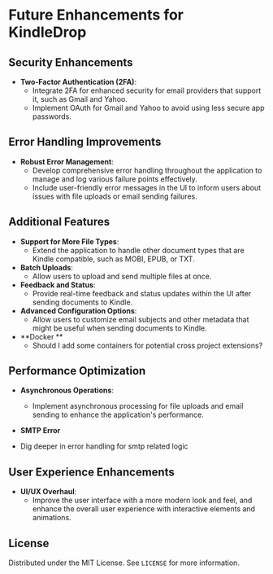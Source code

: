 # Future Enhancements for KindleDrop

## Security Enhancements

- **Two-Factor Authentication (2FA)**:
  - Integrate 2FA for enhanced security for email providers that support it, such as Gmail and Yahoo.
  - Implement OAuth for Gmail and Yahoo to avoid using less secure app passwords.

## Error Handling Improvements

- **Robust Error Management**:
  - Develop comprehensive error handling throughout the application to manage and log various failure points effectively.
  - Include user-friendly error messages in the UI to inform users about issues with file uploads or email sending failures.

## Additional Features

- **Support for More File Types**:
  - Extend the application to handle other document types that are Kindle compatible, such as MOBI, EPUB, or TXT.
- **Batch Uploads**:
  - Allow users to upload and send multiple files at once.
- **Feedback and Status**:
  - Provide real-time feedback and status updates within the UI after sending documents to Kindle.
- **Advanced Configuration Options**:
  - Allow users to customize email subjects and other metadata that might be useful when sending documents to Kindle.
- **Docker **
  - Should I add some containers for potential cross project extensions?

## Performance Optimization

- **Asynchronous Operations**:
  - Implement asynchronous processing for file uploads and email sending to enhance the application's performance.
  
- **SMTP Error**
 - Dig deeper in error handling for smtp related logic

## User Experience Enhancements

- **UI/UX Overhaul**:
  - Improve the user interface with a more modern look and feel, and enhance the overall user experience with interactive elements and animations.

## License

Distributed under the MIT License. See `LICENSE` for more information.
